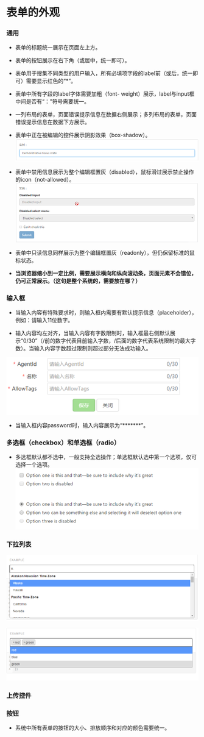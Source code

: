 # 表单的外观

### 通用

* 表单的标题统一展示在页面左上方。

* 表单的按钮展示在右下角（或居中，统一即可）。

* 表单用于搜集不同类型的用户输入，所有必填项字段的label前（或后，统一即可）需要显示红色的“\*”。

* 表单中所有字段的label字体需要加粗（font- weight）展示，label与input框中间是否有“：”符号需要统一。

* 一列布局的表单，页面错误提示信息在数据右侧展示；多列布局的表单，页面错误提示信息在数据下方展示。

* 表单中正在被编辑的控件展示阴影效果（box-shadow）。![](/assets/焦点.png)

* 表单中禁用信息展示为整个编辑框置灰（disabled），鼠标滑过展示禁止操作的icon（not-allowed）。![](/assets/1.png)

* 表单中只读信息同样展示为整个编辑框置灰（readonly），但仍保留标准的鼠标状态。

* **当浏览器缩小到一定比例，需要展示横向和纵向滚动条，页面元素不会错位，仍可正常展示。（这句是整个系统的，需要放在哪？）**

### 输入框

* 当输入内容有特殊要求时，则输入框内需要有默认提示信息（placeholder），例如：请输入11位数字。

* 输入内容均左对齐，当输入内容有字数限制时，输入框最右侧默认展示“0/30”（/前的数字代表目前输入字数，/后面的数字代表系统限制的最大字数）。当输入内容字数超过限制则超过部分无法成功输入。

![](/assets/IMG_08032017_132750_0.png)

* 当输入框内容password时，输入内容展示为“\*\*\*\*\*\*\*”。

### 多选框（checkbox）和单选框（radio）

* 多选框默认都不选中，一般支持全选操作；单选框默认选中第一个选项，仅可选择一个选项。![](/assets/2017-03-08_135820.png)

### 下拉列表

![](/assets/单选1.png)



![](/assets/IMG_08032017_170656_0.png)

### 上传控件

### 按钮

* 系统中所有表单的按钮的大小、排放顺序和对应的颜色需要统一。



